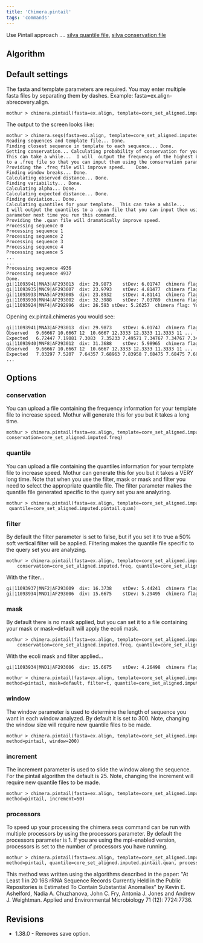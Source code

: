 ```yaml
---
title: 'Chimera.pintail'
tags: 'commands'
---
```

Use Pintail approach \.... [ silva quantile
file](https://mothur.s3.us-east-2.amazonaws.com/wiki/silva.bacteria.pintail.quan.zip), [ silva
conservation file](https://mothur.s3.us-east-2.amazonaws.com/wiki/silva.bacteria.freq.zip)


## Algorithm

## Default settings

The fasta and template parameters are required. You may enter multiple
fasta files by separating them by dashes. Example:
fasta=ex.align-abrecovery.align.

    mothur > chimera.pintail(fasta=ex.align, template=core_set_aligned.imputed.fasta)

The output to the screen looks like:

    mothur > chimera.seqs(fasta=ex.align, template=core_set_aligned.imputed.fasta)
    Reading sequences and template file... Done.
    Finding closest sequence in template to each sequence... Done.
    Getting conservation... Calculating probability of conservation for your template sequences.
    This can take a while...  I will  output the frequency of the highest base in each position 
    to a .freq file so that you can input them using the conservation parameter next time you run this command.
    Providing the .freq file will improve speed.    Done.
    Finding window breaks... Done.
    Calculating observed distance... Done.
    Finding variability... Done.
    Calculating alpha... Done.
    Calculating expected distance... Done.
    Finding deviation... Done.
    Calculating quantiles for your template.  This can take a while...  
    I will output the quantiles to a .quan file that you can input them using the quantile
    parameter next time you run this command. 
    Providing the .quan file will dramatically improve speed.    
    Processing sequence 0
    Processing sequence 1
    Processing sequence 2
    Processing sequence 3
    Processing sequence 4
    Processing sequence 5
    ...
    ...
    Processing sequence 4936
    Processing sequence 4937
    Done.
    gi|11093941|MNA3|AF293013  div: 29.9873    stDev: 6.01747  chimera flag: Yes
    gi|11093935|MNC9|AF293007  div: 23.9793    stDev: 4.81477  chimera flag: Yes
    gi|11093933|MNA5|AF293005  div: 23.8932    stDev: 4.81141  chimera flag: Yes
    gi|11093930|MNH4|AF293002  div: 32.3988    stDev: 7.03789  chimera flag: Yes
    gi|11093924|MNF4|AF292996  div: 26.593 stDev: 5.26257  chimera flag: Yes

Opening ex.pintail.chimeras you would see:

    gi|11093941|MNA3|AF293013  div: 29.9873    stDev: 6.01747  chimera flag: Yes
    Observed   9.66667 10.6667 12  10.6667 12.3333 12.3333 11.3333 11 ...  
    Expected   6.72447 7.19081 7.3083  7.35233 7.49571 7.34767 7.34767 7.3494 ...  
    gi|11093940|MNF8|AF293012  div: 31.3688    stDev: 5.98965  chimera flag: No
    Observed   9.66667 10.6667 12  10.6667 12.3333 12.3333 11.3333 11 ...  
    Expected   7.03297 7.5207  7.64357 7.68963 7.83958 7.68475 7.68475 7.68656 ...
    ...

## Options

### conservation

You can upload a file containing the frequency information for your
template file to increase speed. Mothur will generate this for you but
it takes a long time.

    mothur > chimera.pintail(fasta=ex.align, template=core_set_aligned.imputed.fasta,
    conservation=core_set_aligned.imputed.freq)

### quantile

You can upload a file containing the quantiles information for your
template file to increase speed. Mothur can generate this for you but it
takes a VERY long time. Note that when you use the filter, mask or mask
and filter you need to select the appropriate quantile file. The filter
parameter makes the quantile file generated specific to the query set
you are analyzing.

    mothur > chimera.pintail(fasta=ex.align, template=core_set_aligned.imputed.fasta,
     quantile=core_set_aligned.imputed.pintail.quan)

### filter

By default the filter parameter is set to false, but if you set it to
true a 50% soft vertical filter will be applied. Filtering makes the
quantile file specific to the query set you are analyzing.

    mothur > chimera.pintail(fasta=ex.align, template=core_set_aligned.imputed.fasta, filter=t, 
        conservation=core_set_aligned.imputed.freq, quantile=core_set_aligned.imputed.pintail.filtered.ex.quan)

With the filter\...

    gi|11093937|MNF2|AF293009  div: 16.3738    stDev: 5.44241  chimera flag: Yes
    gi|11093934|MND1|AF293006  div: 15.6675    stDev: 5.29495  chimera flag: Yes

### mask

By default there is no mask applied, but you can set it to a file
containing your mask or mask=default will apply the ecoli mask.

    mothur > chimera.pintail(fasta=ex.align, template=core_set_aligned.imputed.fasta, filter=t, mask=default, 
        conservation=core_set_aligned.imputed.freq, quantile=core_set_aligned.imputed.pintail.filtered.ex.masked.quan)

With the ecoli mask and filter applied\...

    gi|11093934|MND1|AF293006  div: 15.6675    stDev: 4.26498  chimera flag: Yes

    mothur > chimera.pintail(fasta=ex.align, template=core_set_aligned.imputed.fasta,
    method=pintail, mask=default, filter=t, quantile=core_set_aligned.imputed.pintail.filtered.masked.quan)

### window

The window parameter is used to determine the length of sequence you
want in each window analyzed. By default it is set to 300. Note,
changing the window size will require new quantile files to be made.

    mothur > chimera.pintail(fasta=ex.align, template=core_set_aligned.imputed.fasta,
    method=pintail, window=200)

### increment

The increment parameter is used to slide the window along the sequence.
For the pintail algorithm the default is 25. Note, changing the
increment will require new quantile files to be made.

    mothur > chimera.pintail(fasta=ex.align, template=core_set_aligned.imputed.fasta,
    method=pintail, increment=50)

### processors

To speed up your processing the chimera.seqs command can be run with
multiple processors by using the processors parameter. By default the
processors parameter is 1. If you are using the mpi-enabled version,
processors is set to the number of processors you have running.

    mothur > chimera.pintail(fasta=ex.align, template=core_set_aligned.imputed.fasta,
    method=pintail, quantile=core_set_aligned.imputed.pintail.quan, processors=2)

This method was written using the algorithms described in the paper:
\"At Least 1 in 20 16S rRNA Sequence Records Currently Held in the
Public Repositories is Estimated To Contain Substantial Anomalies\" by
Kevin E. Ashelford, Nadia A. Chuzhanova, John C. Fry, Antonia J. Jones
and Andrew J. Weightman. Applied and Environmental Microbiology 71 (12):
7724:7736.

## Revisions

-   1.38.0 - Removes save option.


